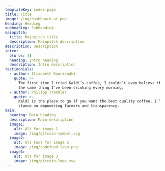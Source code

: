 ```yaml
---
templateKey: index-page
title: Title
image: /img/dashboard-ui.png
heading: Heading
subheading: Subheading
mainpitch:
  title: Mainpitch title
  description: Mainpitch description
description: Description
intro:
  blurbs: []
  heading: Intro heading
  description: Intro description
testimonials:
  - author: Elisabeth Kaurismäki
    quote: >-
      The first time I tried Kaldi’s coffee, I couldn’t even believe that was
      the same thing I’ve been drinking every morning.
  - author: Philipp Trommler
    quote: >-
      Kaldi is the place to go if you want the best quality coffee. I love their
      stance on empowering farmers and transparency.
main:
  heading: Main heading
  description: Main description
  image1:
    alt: Alt for image 1
    image: /img/gitcoin-symbol.svg
  image2:
    alt: Alt text for image 2
    image: /img/codefund-logo.png
  image3:
    alt: Alt for image 3
    image: /img/gitcoin-logo.svg
---
```

